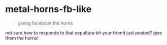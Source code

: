 metal-horns-fb-like
===================

> giving facebook the horns

not sure how to responde to that sepultura bit your friend just posted? give them the horns!
